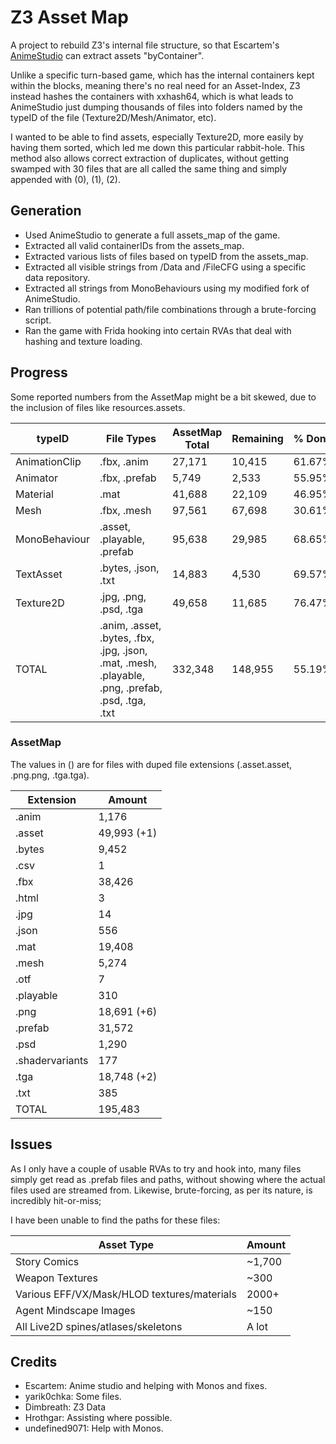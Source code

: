 # Z3 Asset Map

A project to rebuild Z3's internal file structure, so that Escartem's [AnimeStudio](https://github.com/Escartem/AnimeStudio) can extract assets "byContainer".

Unlike a specific turn-based game, which has the internal containers kept within the blocks, meaning there's no real need for an Asset-Index, Z3 instead hashes the containers with xxhash64, which is what leads to AnimeStudio just dumping thousands of files into folders named by the typeID of the file (Texture2D/Mesh/Animator, etc).

I wanted to be able to find assets, especially Texture2D, more easily by having them sorted, which led me down this particular rabbit-hole. This method also allows correct extraction of duplicates, without getting swamped with 30 files that are all called the same thing and simply appended with (0), (1), (2).

## Generation

- Used AnimeStudio to generate a full assets_map of the game.
- Extracted all valid containerIDs from the assets_map.
- Extracted various lists of files based on typeID from the assets_map.
- Extracted all visible strings from /Data and /FileCFG using a specific data repository.
- Extracted all strings from MonoBehaviours using my modified fork of AnimeStudio.
- Ran trillions of potential path/file combinations through a brute-forcing script.
- Ran the game with Frida hooking into certain RVAs that deal with hashing and texture loading.

## Progress

Some reported numbers from the AssetMap might be a bit skewed, due to the inclusion of files like resources.assets.

| typeID        | File Types                                                                                              | AssetMap Total | Remaining | % Done |
| ------------- | ------------------------------------------------------------------------------------------------------- | -------------- | --------- | ------ |
| AnimationClip | .fbx, .anim                                                                                             | 27,171         | 10,415    | 61.67% |
| Animator      | .fbx, .prefab                                                                                           | 5,749          | 2,533     | 55.95% |
| Material      | .mat                                                                                                    | 41,688         | 22,109    | 46.95% |
| Mesh          | .fbx, .mesh                                                                                             | 97,561         | 67,698    | 30.61% |
| MonoBehaviour | .asset, .playable, .prefab                                                                              | 95,638         | 29,985    | 68.65% |
| TextAsset     | .bytes, .json, .txt                                                                                     | 14,883         | 4,530     | 69.57% |
| Texture2D     | .jpg, .png, .psd, .tga                                                                                  | 49,658         | 11,685    | 76.47% |
| TOTAL         | .anim, .asset, .bytes, .fbx, .jpg, .json, .mat, .mesh,<br />.playable, .png, .prefab, .psd, .tga, .txt | 332,348        | 148,955   | 55.19% |

### AssetMap

The values in () are for files with duped file extensions (.asset.asset, .png.png, .tga.tga).

| Extension       | Amount      |
| --------------- | ----------- |
| .anim           | 1,176       |
| .asset          | 49,993 (+1) |
| .bytes          | 9,452       |
| .csv            | 1           |
| .fbx            | 38,426      |
| .html           | 3           |
| .jpg            | 14          |
| .json           | 556         |
| .mat            | 19,408      |
| .mesh           | 5,274       |
| .otf            | 7           |
| .playable       | 310         |
| .png            | 18,691 (+6) |
| .prefab         | 31,572      |
| .psd            | 1,290       |
| .shadervariants | 177         |
| .tga            | 18,748 (+2) |
| .txt            | 385         |
| TOTAL           | 195,483     |

## Issues

As I only have a couple of usable RVAs to try and hook into, many files simply get read as .prefab files and paths, without showing where the actual files used are streamed from. Likewise, brute-forcing, as per its nature, is incredibly hit-or-miss;

I have been unable to find the paths for these files:

| Asset Type                                  | Amount |
| ------------------------------------------- | ------ |
| Story Comics                                | ~1,700 |
| Weapon Textures                             | ~300   |
| Various EFF/VX/Mask/HLOD textures/materials | 2000+  |
| Agent Mindscape Images                      | ~150   |
| All Live2D spines/atlases/skeletons         | A lot  |

## Credits

* Escartem: Anime studio and helping with Monos and fixes.
* yarik0chka: Some files.
* Dimbreath: Z3 Data
* Hrothgar: Assisting where possible.
* undefined9071: Help with Monos.
